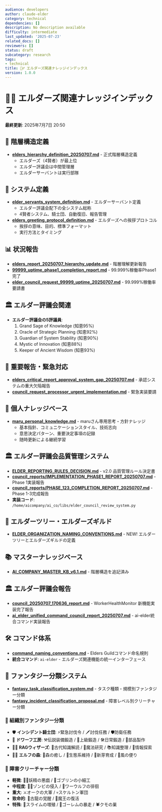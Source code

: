 ```yaml
---
audience: developers
author: claude-elder
category: technical
dependencies: []
description: No description available
difficulty: intermediate
last_updated: '2025-07-23'
related_docs: []
reviewers: []
status: draft
subcategory: research
tags:
- technical
title: 🧙‍♂️ エルダーズ関連ナレッジインデックス
version: 1.0.0
---
```


# 🧙‍♂️ エルダーズ関連ナレッジインデックス

**最終更新**: 2025年7月7日 20:50

## 📜 階層構造定義
- **[elders_hierarchy_definition_20250707.md](elders_hierarchy_definition_20250707.md)** - 正式階層構造定義
  - エルダーズ（4賢者）が最上位
  - エルダー評議会は中間管理層
  - エルダーサーバントは実行部隊

## 🤖 システム定義
- **[elder_servants_system_definition.md](elder_servants_system_definition.md)** - エルダーサーバント定義
  - エルダー評議会配下の全システム総称
  - 4賢者システム、騎士団、自動復旧、報告管理
- **[elders_greeting_protocol_definition.md](elders_greeting_protocol_definition.md)** - エルダーズへの挨拶プロトコル
  - 挨拶の意味、目的、標準フォーマット
  - 実行方法とタイミング

## 📊 状況報告
- **[elders_report_20250707_hierarchy_update.md](elders_report_20250707_hierarchy_update.md)** - 階層理解更新報告
- **[99999_uptime_phase1_completion_report.md](99999_uptime_phase1_completion_report.md)** - 99.999%稼働率Phase1完了
- **[elder_council_request_99999_uptime_20250707.md](elder_council_request_99999_uptime_20250707.md)** - 99.999%稼働率要請書

## 🏛️ エルダー評議会関連
- **エルダー評議会の5評議員**:
  1. Grand Sage of Knowledge (知恵95%)
  2. Oracle of Strategic Planning (知恵92%)
  3. Guardian of System Stability (知恵90%)
  4. Mystic of Innovation (知恵88%)
  5. Keeper of Ancient Wisdom (知恵93%)

## 🚨 重要報告・緊急対応
- **[elders_critical_report_approval_system_gap_20250707.md](elders_critical_report_approval_system_gap_20250707.md)** - 承認システムの重大欠陥報告
- **[council_request_processor_urgent_implementation.md](council_request_processor_urgent_implementation.md)** - 緊急実装要請

## 👤 個人ナレッジベース
- **[maru_personal_knowledge.md](maru_personal_knowledge.md)** - maruさん専用思考・方針ナレッジ
  - 基本指針、コミュニケーションスタイル、技術志向
  - 意思決定パターン、重要決定事項の記録
  - 随時更新による継続学習

## 🏛️ エルダー評議会品質管理システム
- **[ELDER_REPORTING_RULES_DECISION.md](ELDER_REPORTING_RULES_DECISION.md)** - v2.0 品質管理ルール決定書
- **[council_reports/IMPLEMENTATION_PHASE1_REPORT_20250707.md](council_reports/IMPLEMENTATION_PHASE1_REPORT_20250707.md)** - Phase 1実装報告
- **[council_reports/PHASE_123_COMPLETION_REPORT_20250707.md](council_reports/PHASE_123_COMPLETION_REPORT_20250707.md)** - Phase 1-3完成報告
- **実装コード**: `/home/aicompany/ai_co/libs/elder_council_review_system.py`

## 🌳 エルダーツリー・エルダーズギルド
- **[ELDER_ORGANIZATION_NAMING_CONVENTIONS.md](ELDER_ORGANIZATION_NAMING_CONVENTIONS.md)** - NEW! エルダーツリーとエルダーズギルドの定義

## 📚 マスターナレッジベース
- **[AI_COMPANY_MASTER_KB_v6.1.md](AI_COMPANY_MASTER_KB_v6.1.md)** - 階層構造を追記済み

## 🏛️ エルダー評議会報告
- **[council_20250707_170636_report.md](council_reports/council_20250707_170636_report.md)** - WorkerHealthMonitor 新機能実装完了報告
- **[ai_elder_unified_command_council_report_20250707.md](council_reports/ai_elder_unified_command_council_report_20250707.md)** - ai-elder統合コマンド実装報告

## 🛠️ コマンド体系
- **[command_naming_conventions.md](command_naming_conventions.md)** - Elders Guildコマンド命名規則
- **統合コマンド**: `ai-elder` - エルダーズ関連機能の統一インターフェース

## 🐉 ファンタジー分類システム
- **[fantasy_task_classification_system.md](fantasy_task_classification_system.md)** - タスク種類・規模別ファンタジー分類
- **[fantasy_incident_classification_proposal.md](fantasy_incident_classification_proposal.md)** - 障害レベル別クリーチャー分類

### 🏰 組織別ファンタジー分類
- 🛡️ **インシデント騎士団**: ⚡緊急討伐令 / 🗡️討伐任務 / 🛡️防衛任務
- 🔨 **ドワーフ工房**: ⚒️伝説装備鍛造 / 🔧上級鍛造 / 🛠️日常鍛造 / 🔩部品製作
- 🧙‍♂️ **RAGウィザーズ**: 📜古代知識解読 / 🔮魔法研究 / 📚知識整理 / 🧭情報探索
- 🧝‍♂️ **エルフの森**: 🌿森の癒し / 🦋生態系維持 / 🌱新芽育成 / 🍃風の便り

### 🐲 障害クリーチャー分類
- **軽微**: 🧚‍♀️妖精の悪戯 / 👹ゴブリンの小細工
- **中程度**: 🧟‍♂️ゾンビの侵入 / 🐺ワーウルフの徘徊
- **重大**: ⚔️オークの大軍 / 💀スケルトン軍団
- **致命的**: 🐉古龍の覚醒 / 👑魔王の復活
- **特殊**: 🌊スライムの増殖 / 🗿ゴーレムの暴走 / 🕷️クモの巣
